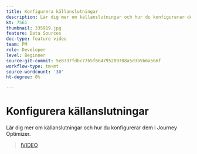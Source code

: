 ```yaml
---
title: Konfigurera källanslutningar
description: Lär dig mer om källanslutningar och hur du konfigurerar dem i Journey Optimizer.
kt: 7561
thumbnail: 335919.jpg
feature: Data Sources
doc-type: feature video
team: PM
role: Developer
level: Beginner
source-git-commit: 5e8737fdbc77b5f664795209708a5d3b5b6a566f
workflow-type: tm+mt
source-wordcount: '30'
ht-degree: 0%

---
```



# Konfigurera källanslutningar

Lär dig mer om källanslutningar och hur du konfigurerar dem i Journey Optimizer.

>[!VIDEO](https://video.tv.adobe.com/v/335919?quality=12)

